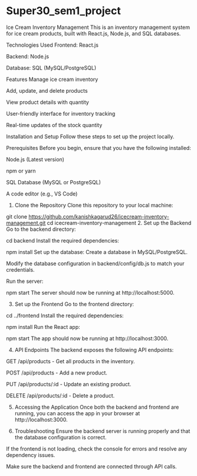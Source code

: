 # Super30_sem1_project
Ice Cream Inventory Management
This is an inventory management system for ice cream products, built with React.js, Node.js, and SQL databases.

Technologies Used
Frontend: React.js

Backend: Node.js

Database: SQL (MySQL/PostgreSQL)

Features
Manage ice cream inventory

Add, update, and delete products

View product details with quantity

User-friendly interface for inventory tracking

Real-time updates of the stock quantity

Installation and Setup
Follow these steps to set up the project locally.

Prerequisites
Before you begin, ensure that you have the following installed:

Node.js (Latest version)

npm or yarn

SQL Database (MySQL or PostgreSQL)

A code editor (e.g., VS Code)

1. Clone the Repository
Clone this repository to your local machine:

git clone https://github.com/kanishkagarud26/icecream-inventory-management.git
cd icecream-inventory-management
2. Set up the Backend
Go to the backend directory:

cd backend
Install the required dependencies:

npm install
Set up the database:
Create a database in MySQL/PostgreSQL.

Modify the database configuration in backend/config/db.js to match your credentials.

Run the server:

npm start
The server should now be running at http://localhost:5000.

3. Set up the Frontend
Go to the frontend directory:

cd ../frontend
Install the required dependencies:

npm install
Run the React app:

npm start
The app should now be running at http://localhost:3000.

4. API Endpoints
The backend exposes the following API endpoints:

GET /api/products - Get all products in the inventory.

POST /api/products - Add a new product.

PUT /api/products/:id - Update an existing product.

DELETE /api/products/:id - Delete a product.

5. Accessing the Application
Once both the backend and frontend are running, you can access the app in your browser at http://localhost:3000.

6. Troubleshooting
Ensure the backend server is running properly and that the database configuration is correct.

If the frontend is not loading, check the console for errors and resolve any dependency issues.

Make sure the backend and frontend are connected through API calls.

